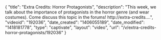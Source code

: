 {
    "title": "Extra Credits: Horror Protagonists",
    "description": "This week, we talk about the importance of protagonists in the horror genre (and wear costumes). Come discuss this topic in the forums! http:\/\/extra-credits....",
    "videoid": "192036",
    "date_created": "1406055189",
    "date_modified": "1418181778",
    "type": "captivate",
    "layout": "video",
    "url": "\/v\/extra-credits-horror-protagonists\/192036"
}